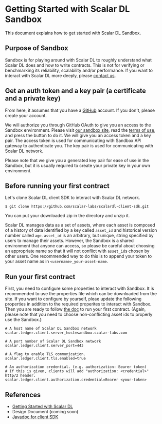 # Getting Started with Scalar DL Sandbox

This document explains how to get started with Scalar DL Sandbox.

## Purpose of Sandbox

Sandbox is for playing around with Scalar DL to roughly understand what Scalar DL does and how to write contracts.
This is not for verifying or benchmarking its reliability, scalability and/or performance.
If you want to interact with Scalar DL more deeply, please [contact us](https://scalar-labs.com/contact_us/).

## Get an auth token and a key pair (a certificate and a private key)

From here, it assumes that you have a [GitHub](https://github.com/) account.
If you don't, please create your account.

We will authorize you through GitHub OAuth to give you an access to the Sandbox environment.
Please visit [our sandbox site](https://scalar-labs.com/sandbox/), read the [terms of use](https://scalar-labs.com/terms-of-use), and press the button to do it.
We will give you an access token and a key pair.
The access token is used for communicating with Sandbox API gateway to authenticate you.
The key pair is used for communicating with Scalar DL network.

Please note that we give you a generated key pair for ease of use in the Sandbox, but it is usually required to create your private key in your own environment.

## Before running your first contract 

Let's clone Scalar DL client SDK to interact with Scalar DL network.
```
$ git clone https://github.com/scalar-labs/scalardl-client-sdk.git 
```
You can put your downloaded zip in the directory and unzip it.

Scalar DL manages data as a set of assets, where each asset is composed of a history of data identified by a key called `asset_id` and historical version number called `age`.
`asset_id` is an arbitrary, but unique, string specified by users to manage their assets. However, the Sandbox is a shared environment that anyone can access,
so please be careful about choosing an appropriate name so that it will not conflict with `asset_id`s chosen by other users.
One recommended way to do this is to append your token to your asset name as in `<username>_your-asset-name`.

## Run your first contract

First, you need to configure some properties to interact with Sandbox.
It is recommended to use the properties file which can be downloaded from the site.
If you want to configure by yourself, pleae update the following properties in addition to the required properites to interact with Sandbox.
Then you are ready to follow [the doc](ledger-getting-started.md) to run your first contract.
(Again, please note that you need to choose non-conflicting asset ids to properly use the Sandbox.)

```
# A host name of Scalar DL Sandbox network
scalar.ledger.client.server_host=sandbox.scalar-labs.com

# A port number of Scalar DL Sandbox network
scalar.ledger.client.server_port=443

# A flag to enable TLS communication.
scalar.ledger.client.tls.enabled=true

# An authorization credential. (e.g. authorization: Bearer token)
# If this is given, clients will add "authorization: <credential>" http/2 header.
scalar.ledger.client.authorization.credential=Bearer <your-token>
```

## References

* [Getting Started with Scalar DL](dl-getting-started.md)
* Design Document (coming soon)
* [Javadoc for client SDK]()
